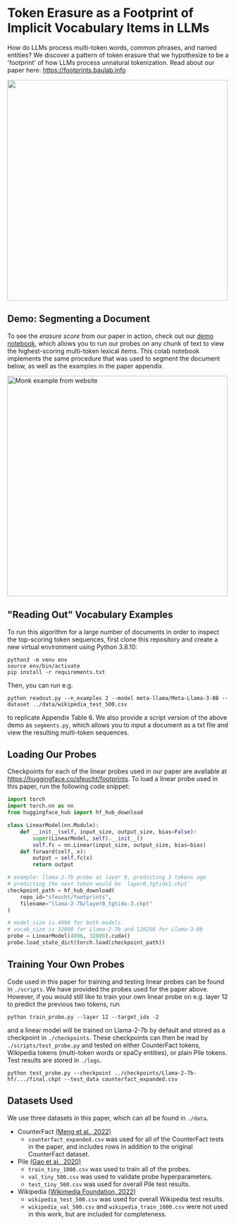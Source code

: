 # Token Erasure as a Footprint of Implicit Vocabulary Items in LLMs
How do LLMs process multi-token words, common phrases, and named entities? We discover a pattern of token erasure that we hypothesize to be a 'footprint' of how LLMs process unnatural tokenization. Read about our paper here: https://footprints.baulab.info

<img src="https://github.com/sfeucht/footprints/assets/56804258/78d7d86b-81e7-4818-8521-0c05e05934f2" width="500" />

## Demo: Segmenting a Document
To see the *erasure score* from our paper in action, check out our [demo notebook](https://colab.research.google.com/drive/1TPWCX_1a3GWu4IaNfcmA1ULBvF5cwmKA?usp=sharing), which allows you to run our probes on any chunk of text to view the highest-scoring multi-token lexical items. This colab notebook implements the same procedure that was used to segment the document below, as well as the examples in the paper appendix.

<img width="500" alt="Monk example from website" src="https://github.com/sfeucht/footprints/assets/56804258/5ba3c7dd-da0b-4b2b-9a91-be86bdb0afb6">

## "Reading Out" Vocabulary Examples
To run this algorithm for a large number of documents in order to inspect the top-scoring token sequences, first clone this repository and create a new virtual environment using Python 3.8.10:
```
python3 -m venv env
source env/bin/activate
pip install -r requirements.txt
```
Then, you can run e.g.
```
python readout.py --n_examples 2 --model meta-llama/Meta-Llama-3-8B --dataset ../data/wikipedia_test_500.csv
```
to replicate Appendix Table 6. We also provide a script version of the above demo as `segments.py`, which allows you to input a document as a txt file and view the resulting multi-token sequences. 

## Loading Our Probes
Checkpoints for each of the linear probes used in our paper are available at https://huggingface.co/sfeucht/footprints. To load a linear probe used in this paper, run the following code snippet:

```python
import torch 
import torch.nn as nn
from huggingface_hub import hf_hub_download

class LinearModel(nn.Module):
    def __init__(self, input_size, output_size, bias=False):
        super(LinearModel, self).__init__()
        self.fc = nn.Linear(input_size, output_size, bias=bias)
    def forward(self, x):
        output = self.fc(x)
        return output

# example: llama-2-7b probe at layer 0, predicting 3 tokens ago
# predicting the next token would be `layer0_tgtidx1.ckpt`
checkpoint_path = hf_hub_download(
    repo_id="sfeucht/footprints", 
    filename="llama-2-7b/layer0_tgtidx-3.ckpt"
)

# model_size is 4096 for both models.
# vocab_size is 32000 for Llama-2-7b and 128256 for Llama-3-8b
probe = LinearModel(4096, 32000).cuda()
probe.load_state_dict(torch.load(checkpoint_path))
```

## Training Your Own Probes
Code used in this paper for training and testing linear probes can be found in `./scripts`. We have provided the probes used for the paper above. However, if you would still like to train your own linear probe on e.g. layer 12 to predict the previous two tokens, run
```
python train_probe.py --layer 12 --target_idx -2 
```
and a linear model will be trained on Llama-2-7b by default and stored as a checkpoint in `./checkpoints`. These checkpoints can then be read by `./scripts/test_probe.py` and tested on either CounterFact tokens, Wikipedia tokens (multi-token words or spaCy entities), or plain Pile tokens. Test results are stored in `./logs`. 
```
python test_probe.py --checkpoint ../checkpoints/Llama-2-7b-hf/.../final.ckpt --test_data counterfact_expanded.csv
```

## Datasets Used
We use three datasets in this paper, which can all be found in `./data`. 

- CounterFact [(Meng et al., 2022)](https://rome.baulab.info/)
    - `counterfact_expanded.csv` was used for all of the CounterFact tests in the paper, and includes rows in addition to the original CounterFact dataset.
- Pile [(Gao et al., 2020)](https://pile.eleuther.ai/)
    - `train_tiny_1000.csv` was used to train all of the probes. 
    - `val_tiny_500.csv` was used to validate probe hyperparameters.
    - `test_tiny_500.csv` was used for overall Pile test results.
- Wikipedia [(Wikimedia Foundation, 2022)](https://huggingface.co/datasets/legacy-datasets/wikipedia)
    - `wikipedia_test_500.csv` was used for overall Wikipedia test results.
    - `wikipedia_val_500.csv` and `wikipedia_train_1000.csv` were not used in this work, but are included for completeness. 
